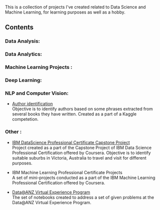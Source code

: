 This is a collection of projects I've created related to Data Science and Machine Learning, for learning purposes as well as a hobby. 

## Contents

### Data Analysis:

### Data Analytics:

### Machine Learning Projects :

### Deep Learning:

### NLP and Computer Vision:
 -  [Author identification](https://www.kaggle.com/kigett/author-identification-nltk-naive-bayes)  
 Objective is to identify authors based on some phrases extracted from several books they have written. Created as a part of a Kaggle competetion. 

### Other : 
 - [IBM DataScience Professional Certificate Capstone Project](https://github.com/KIGet/IBM_DataScience_Capstone)  
 Project created as a part of the Capstone Project of IBM Data Science Professional Certification offered by Coursera. Objective is to identify suitable suburbs in Victoria, Australia to travel and visit for different purposes. 

- IBM Machine Learning Professional Certificate Projects   
A set of mini-projects conducted as a part of the IBM Machine Learning Professional Certification offered by Coursera.

 - [Data@ANZ Virtual Experience Program](https://github.com/KIGet/Data-ANZ_VirtualExperiance)  
The set of notebooks created to address a set of given problems at the Data@ANZ Virtual Experience Program. 




